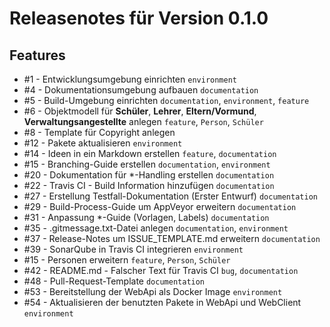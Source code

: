 # Releasenotes für Version 0.1.0

## Features

* #1 - Entwicklungsumgebung einrichten `environment`
* #4 - Dokumentationsumgebung aufbauen `documentation`
* #5 - Build-Umgebung einrichten `documentation`, `environment`, `feature`
* #6 - Objektmodell für **Schüler**, **Lehrer**, **Eltern/Vormund**, **Verwaltungsangestellte** anlegen `feature`, `Person`, `Schüler`
* #8 - Template für Copyright anlegen
* #12 - Pakete aktualisieren `environment`
* #14 - Ideen in ein Markdown erstellen `feature`, `documentation`
* #15 - Branching-Guide erstellen `documentation`, `environment`
* #20 - Dokumentation für *-Handling erstellen `documentation`
* #22 - Travis CI - Build Information hinzufügen `documentation`
* #27 - Erstellung Testfall-Dokumentation (Erster Entwurf) `documentation`
* #29 - Build-Process-Guide um AppVeyor erweitern `documentation`
* #31 - Anpassung *-Guide (Vorlagen, Labels) `documentation`
* #35 - .gitmessage.txt-Datei anlegen `documentation`, `environment`
* #37 - Release-Notes um ISSUE_TEMPLATE.md erweitern `documentation`
* #39 - SonarQube in Travis CI integrieren `environment`
* #15 - Personen erweitern `feature`, `Person`, `Schüler`
* #42 - README.md - Falscher Text für Travis CI `bug`,  `documentation`
* #48 - Pull-Request-Template  `documentation`
* #53 - Bereitstellung der WebApi als Docker Image `environment`
* #54 - Aktualisieren der benutzten Pakete in WebApi und WebClient `environment`